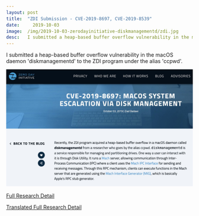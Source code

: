 ```yaml
---
layout:	post
title:	"ZDI Submission - CVE-2019-8697, CVE-2019-8539"
date:	  2019-10-03
image:  /img/2019-10-03-zerodayinitiative-diskmanagementd/zdi.jpg
desc:   I submitted a heap-based buffer overflow vulnerability in the macOS daemon ‘diskmanagementd’ to the ZDI program under the alias ‘ccpwd’.
---
```


I submitted a heap-based buffer overflow vulnerability in the macOS daemon 'diskmanagementd' to the ZDI program under the alias 'ccpwd'.

![pic](/img/2019-10-03-zerodayinitiative-diskmanagementd/screenshot.jpg)

[Full Research Detail](https://www.zerodayinitiative.com/blog/2019/10/3/cve-2019-8697-macos-system-escalation-via-disk-management)
  
[Translated Full Research Detail](https://www.anquanke.com/post/id/187901)